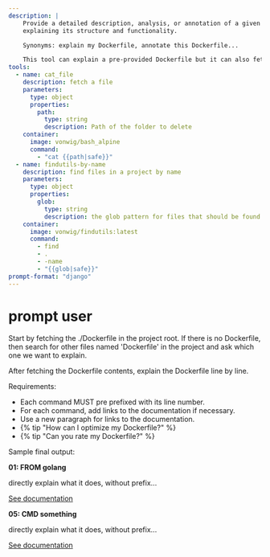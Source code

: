 ```yaml
---
description: |
    Provide a detailed description, analysis, or annotation of a given Dockerfile,
    explaining its structure and functionality.

    Synonyms: explain my Dockerfile, annotate this Dockerfile...

    This tool can explain a pre-provided Dockerfile but it can also fetch the Dockerfile from the user's workspace.
tools:
  - name: cat_file
    description: fetch a file
    parameters:
      type: object
      properties:
        path:
          type: string
          description: Path of the folder to delete
    container:
      image: vonwig/bash_alpine
      command:
        - "cat {{path|safe}}"
  - name: findutils-by-name
    description: find files in a project by name
    parameters:
      type: object
      properties:
        glob:
          type: string
          description: the glob pattern for files that should be found
    container:
      image: vonwig/findutils:latest
      command:
        - find
        - .
        - -name
        - "{{glob|safe}}"
prompt-format: "django"
---
```


# prompt user

Start by fetching the ./Dockerfile in the project root.  If there is no Dockerfile, then search for other files named 'Dockerfile' in the project and ask which one we want to explain.

After fetching the Dockerfile contents, explain the Dockerfile line by line.

Requirements:
 + Each command MUST pre prefixed with its line number.
 + For each command, add links to the documentation if necessary.
 + Use a new paragraph for links to the documentation.
 + {% tip "How can I optimize my Dockerfile?" %}
 + {% tip "Can you rate my Dockerfile?" %}

Sample final output:

**01: FROM golang**

directly explain what it does, without prefix...

[See documentation](https://docs.docker.com/engine/reference/builder/#command)

**05: CMD something**

directly explain what it does, without prefix...

[See documentation](https://docs.docker.com/engine/reference/builder/#command)

